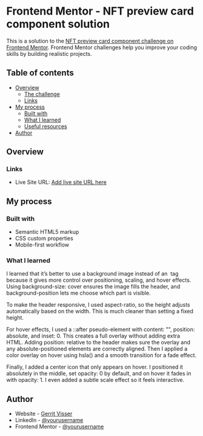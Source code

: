 # Frontend Mentor - NFT preview card component solution

This is a solution to the [NFT preview card component challenge on Frontend Mentor](https://www.frontendmentor.io/challenges/nft-preview-card-component-SbdUL_w0U). Frontend Mentor challenges help you improve your coding skills by building realistic projects.

## Table of contents

- [Overview](#overview)
  - [The challenge](#the-challenge)
  - [Links](#links)
- [My process](#my-process)
  - [Built with](#built-with)
  - [What I learned](#what-i-learned)
  - [Useful resources](#useful-resources)
- [Author](#author)

## Overview

### Links

- Live Site URL: [Add live site URL here](https://www.gerritvisser.nl/frontendmentor/challenges/09-nft-preview-card-component)

## My process

### Built with

- Semantic HTML5 markup
- CSS custom properties
- Mobile-first workflow

### What I learned

I learned that it’s better to use a background image instead of an <img> tag because it gives more control over positioning, scaling, and hover effects. Using background-size: cover ensures the image fills the header, and background-position lets me choose which part is visible.

To make the header responsive, I used aspect-ratio, so the height adjusts automatically based on the width. This is much cleaner than setting a fixed height.

For hover effects, I used a ::after pseudo-element with content: "", position: absolute, and inset: 0. This creates a full overlay without adding extra HTML. Adding position: relative to the header makes sure the overlay and any absolute-positioned elements are correctly aligned. Then I applied a color overlay on hover using hsla() and a smooth transition for a fade effect.

Finally, I added a center icon that only appears on hover. I positioned it absolutely in the middle, set opacity: 0 by default, and on hover it fades in with opacity: 1. I even added a subtle scale effect so it feels interactive.

## Author

- Website - [Gerrit Visser](https://www.gerritvisser.nl)
- LinkedIn - [@yourusername](https://www.linkedin.com/in/gerritvissernl/)
- Frontend Mentor - [@yourusername](https://www.frontendmentor.io/profile/gerritvisserNL)
